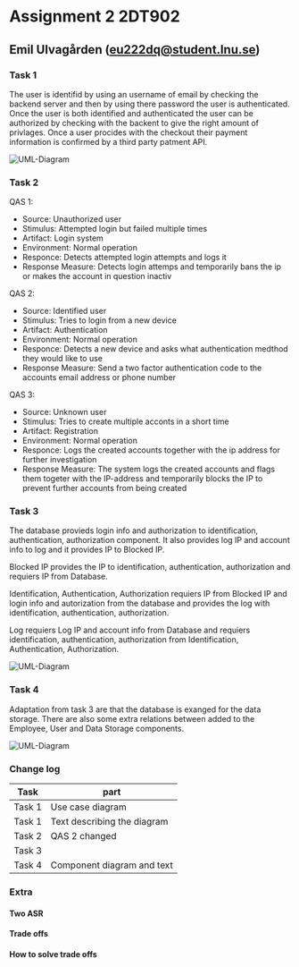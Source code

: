 # Assignment 2 2DT902

## Emil Ulvagården (eu222dq@student.lnu.se)

### Task 1

The user is identifid by using an username of email by checking the backend server and then by using there password the user is authenticated. Once the user is both identified and authenticated the user can be authorized by checking with the backent to give the right amount of privlages. Once a user procides with the checkout their payment information is confirmed by a third party patment API.

![UML-Diagram](../UML/Ass_2_Upg_1.png)

### Task 2

QAS 1:

* Source: Unauthorized user
* Stimulus: Attempted login but failed multiple times
* Artifact: Login system
* Environment: Normal operation
* Responce: Detects attempted login attempts and logs it
* Response Measure: Detects login attemps and temporarily bans the ip or makes the account in question inactiv

QAS 2:

* Source: Identified user
* Stimulus: Tries to login from a new device
* Artifact: Authentication
* Environment: Normal operation
* Responce: Detects a new device and asks what authentication medthod they would like to use
* Response Measure: Send a two factor authentication code to the accounts email address or phone number

QAS 3:

* Source: Unknown user
* Stimulus: Tries to create multiple acconts in a short time
* Artifact: Registration
* Environment: Normal operation
* Responce: Logs the created accounts together with the ip address for further investigation
* Response Measure: The system logs the created accounts and flags them togeter with the IP-address and temporarily blocks the IP to prevent further accounts from being created

### Task 3

The database provieds login info and authorization to identification, authentication, authorization component. It also provides log IP and account info to log and it provides IP to Blocked IP.

Blocked IP provides the IP to identification, authentication, authorization and requiers IP from Database.

Identification, Authentication, Authorization requiers IP from Blocked IP and login info and autorization from the database and provides the log with identification, authentication, authorization.

Log requiers Log IP and account info from Database and requiers identification, authentication, authorization from Identification, Authentication, Authorization.

![UML-Diagram](../UML/Ass_2_Upg_3.png)

### Task 4

Adaptation from task 3 are that the  database is exanged for the data storage. There are also some extra relations between added to the Employee, User and Data Storage components.

![UML-Diagram](../UML/Ass_2_Upg_4.png)

### Change log

|Task|part|
|----|----|
|Task 1|Use case diagram|
|Task 1|Text describing the diagram|
|Task 2|QAS 2 changed|
|Task 3| |
|Task 4|Component diagram and text |

### Extra

#### Two ASR

#### Trade offs

#### How to solve trade offs
